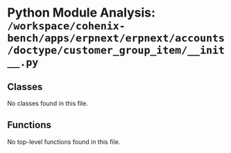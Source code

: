 # Python Module Analysis: `/workspace/cohenix-bench/apps/erpnext/erpnext/accounts/doctype/customer_group_item/__init__.py`

## Classes

No classes found in this file.


## Functions

No top-level functions found in this file.
